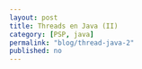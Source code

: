 ```yaml
---
layout: post
title: Threads en Java (II)
category: [PSP, java]
permalink: "blog/thread-java-2"
published: no
---
```


<br>
